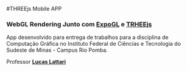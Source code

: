 #THREEjs Mobile APP

<div>
    <div align='left'>
       <h3> WebGL Rendering Junto com <a href="https://docs.expo.io/versions/latest/sdk/gl-view/"> <b>ExpoGL</b></a> e <a href="https://threejs.org/"><b>TRHEEjs</b></a></h3>
    </div>
    <p>
        App desenvolvido para entrega de 
        trabalhos para a disciplina de Computação Gráfica 
        no Instituto Federal de Ciências e Tecnologia do Sudeste de Minas - Campus Rio Pomba.
    </p>
    <p>
        Professor <a href="https://github.com/lucaslattari"> 
        <b>Lucas Lattari</b></a>
    </p>
</div>
